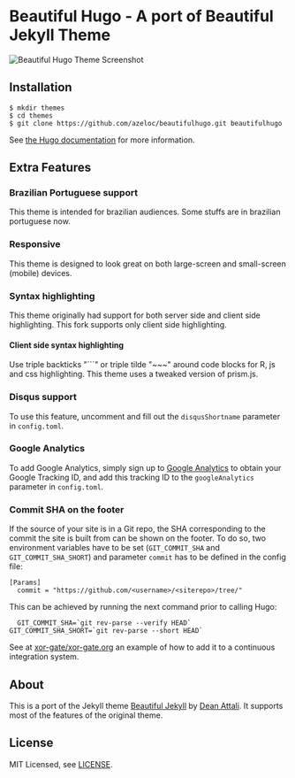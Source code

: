 # Beautiful Hugo - A port of Beautiful Jekyll Theme

![Beautiful Hugo Theme Screenshot](https://github.com/1138-4EB/beautifulhugo/blob/master/images/screenshot.png)

## Installation

    $ mkdir themes
    $ cd themes
    $ git clone https://github.com/azeloc/beautifulhugo.git beautifulhugo

See [the Hugo documentation](http://gohugo.io/themes/installing/) for more information.

## Extra Features

### Brazilian Portuguese support

This theme is intended for brazilian audiences. Some stuffs are in brazilian portuguese now.

### Responsive

This theme is designed to look great on both large-screen and small-screen (mobile) devices.

### Syntax highlighting

This theme originally had support for both server side and client side highlighting. This fork supports only client side highlighting.

#### Client side syntax highlighting

Use triple backticks "```" or triple tilde "~~~" around code blocks for R, js and css highlighting. This theme uses a tweaked version of prism.js.

### Disqus support

To use this feature, uncomment and fill out the `disqusShortname` parameter in `config.toml`.

### Google Analytics

To add Google Analytics, simply sign up to [Google Analytics](http://www.google.com/analytics/) to obtain your Google Tracking ID, and add this tracking ID to the `googleAnalytics` parameter in `config.toml`.

### Commit SHA on the footer

If the source of your site is in a Git repo, the SHA corresponding to the commit the site is built from can be shown on the footer. To do so, two environment variables have to be set (`GIT_COMMIT_SHA` and `GIT_COMMIT_SHA_SHORT`) and parameter `commit` has to be defined in the config file:

```
[Params]
  commit = "https://github.com/<username>/<siterepo>/tree/"
```
  
This can be achieved by running the next command prior to calling Hugo:

```
  GIT_COMMIT_SHA=`git rev-parse --verify HEAD` GIT_COMMIT_SHA_SHORT=`git rev-parse --short HEAD`
```
  
See at [xor-gate/xor-gate.org](https://github.com/xor-gate/xor-gate.org) an example of how to add it to a continuous integration system.
  
## About

This is a port of the Jekyll theme [Beautiful Jekyll](http://deanattali.com/beautiful-jekyll/) by [Dean Attali](http://deanattali.com/aboutme#contact). It supports most of the features of the original theme.

## License

MIT Licensed, see [LICENSE](https://github.com/halogenica/Hugo-BeautifulHugo/blob/master/LICENSE).